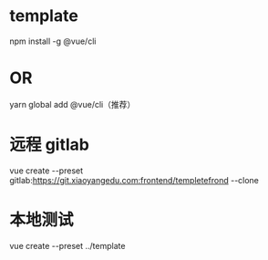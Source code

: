 # template

npm install -g @vue/cli

# OR

yarn global add @vue/cli（推荐）

# 远程 gitlab

vue create --preset gitlab:https://git.xiaoyangedu.com:frontend/templetefrond --clone <my-project>

# 本地测试

vue create --preset ../template <my-project>
